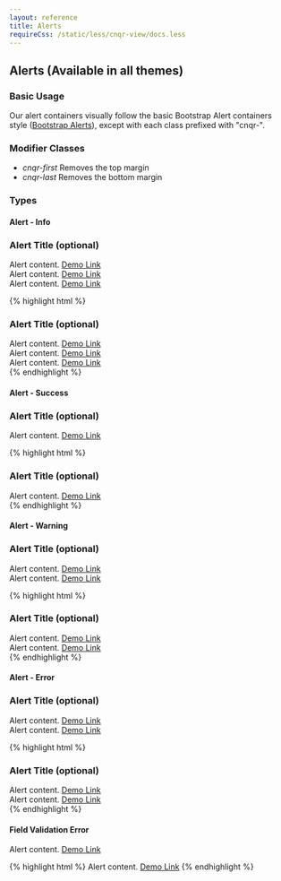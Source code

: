 ```yaml
---
layout: reference
title: Alerts
requireCss: /static/less/cnqr-view/docs.less
---
```


## Alerts (Available in all themes) ##

### Basic Usage ###
Our alert containers visually follow the basic Bootstrap Alert containers style (<a href="http://getbootstrap.com/components/#alerts">Bootstrap Alerts</a>), except with each class prefixed with "cnqr-".

### Modifier Classes ###
* *cnqr-first* Removes the top margin
* *cnqr-last* Removes the bottom margin

### Types ###

#### Alert - Info ####

<div class="cnqr-alert cnqr-alert-info">
	<h3>Alert Title (optional)</h3>
	Alert content. <a href="#">Demo Link</a>
</div>

<div class="cnqr-alert cnqr-alert-info cnqr-condensed">
	Alert content. <a href="#">Demo Link</a>
</div>

<div class="cnqr-alert cnqr-alert-info cnqr-condensed cnqr-muted">
	Alert content. <a href="#">Demo Link</a>
</div>

{% highlight html %}
<div class="cnqr-alert cnqr-alert-info">
	<h3>Alert Title (optional)</h3>
	Alert content. <a href="#">Demo Link</a>
</div>

<div class="cnqr-alert cnqr-alert-info cnqr-condensed">
	Alert content. <a href="#">Demo Link</a>
</div>

<div class="cnqr-alert cnqr-alert-info cnqr-condensed cnqr-muted">
	Alert content. <a href="#">Demo Link</a>
</div>
{% endhighlight %}

#### Alert - Success ####
<div class="cnqr-alert cnqr-alert-success">
	<h3>Alert Title (optional)</h3>
	Alert content. <a href="#">Demo Link</a>
</div>

{% highlight html %}
<div class="cnqr-alert cnqr-alert-success">
	<h3>Alert Title (optional)</h3>
	Alert content. <a href="#">Demo Link</a>
</div>
{% endhighlight %}

#### Alert - Warning ####
<div class="cnqr-alert cnqr-alert-warning">
	<h3>Alert Title (optional)</h3>
	Alert content. <a href="#">Demo Link</a>
</div>

<div class="cnqr-alert cnqr-alert-warning cnqr-condensed">
	Alert content. <a href="#">Demo Link</a>
</div>

{% highlight html %}
<div class="cnqr-alert cnqr-alert-warning">
	<h3>Alert Title (optional)</h3>
	Alert content. <a href="#">Demo Link</a>
</div>

<div class="cnqr-alert cnqr-alert-warning cnqr-condensed">
	Alert content. <a href="#">Demo Link</a>
</div>
{% endhighlight %}

#### Alert - Error ####
<div class="cnqr-alert cnqr-alert-error">
	<h3>Alert Title (optional)</h3>
	Alert content. <a href="#">Demo Link</a>
</div>

<div class="cnqr-alert cnqr-alert-error cnqr-condensed">
	Alert content. <a href="#">Demo Link</a>
</div>

{% highlight html %}
<div class="cnqr-alert cnqr-alert-error">
	<h3>Alert Title (optional)</h3>
	Alert content. <a href="#">Demo Link</a>
</div>

<div class="cnqr-alert cnqr-alert-error cnqr-condensed">
	Alert content. <a href="#">Demo Link</a>
</div>
{% endhighlight %}

#### Field Validation Error ####
<span class="field-validation-error">
	Alert content. <a href="#">Demo Link</a>
</span>

{% highlight html %}
<span class="field-validation-error">
	Alert content. <a href="#">Demo Link</a>
</span>
{% endhighlight %}
